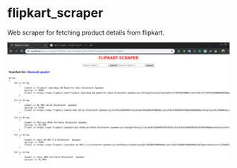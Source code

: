 # flipkart_scraper
Web scraper for fetching product details from flipkart.

![Screenshot](https://raw.githubusercontent.com/gauthamp10/flipkart_scraper/master/screenie/flipkart_scraper.png)
